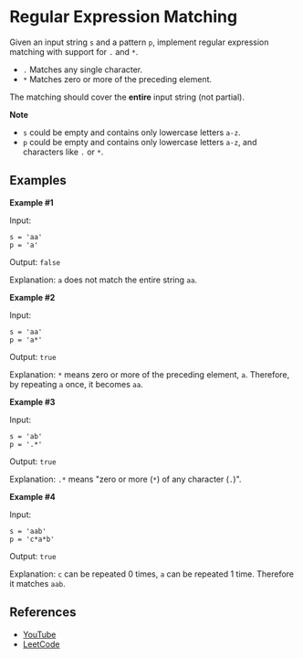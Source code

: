 # Regular Expression Matching

Given an input string `s` and a pattern `p`, implement regular 
expression matching with support for `.` and `*`.

- `.` Matches any single character.
- `*` Matches zero or more of the preceding element.

The matching should cover the **entire** input string (not partial).

**Note**

- `s` could be empty and contains only lowercase letters `a-z`.
- `p` could be empty and contains only lowercase letters `a-z`, and characters like `.` or `*`.

## Examples

**Example #1**

Input:
```
s = 'aa'
p = 'a'
```

Output: `false`

Explanation: `a` does not match the entire string `aa`.

**Example #2**

Input:
```
s = 'aa'
p = 'a*'
```

Output: `true`

Explanation: `*` means zero or more of the preceding element, `a`. 
Therefore, by repeating `a` once, it becomes `aa`.

**Example #3**

Input:

```
s = 'ab'
p = '.*'
```

Output: `true`

Explanation: `.*` means "zero or more (`*`) of any character (`.`)".

**Example #4**

Input:

```
s = 'aab'
p = 'c*a*b'
```

Output: `true`

Explanation: `c` can be repeated 0 times, `a` can be repeated 
1 time. Therefore it matches `aab`.

## References

- [YouTube](https://www.youtube.com/watch?v=l3hda49XcDE&list=PLLXdhg_r2hKA7DPDsunoDZ-Z769jWn4R8&index=71&t=0s)
- [LeetCode](https://leetcode.com/problems/regular-expression-matching/description/)
